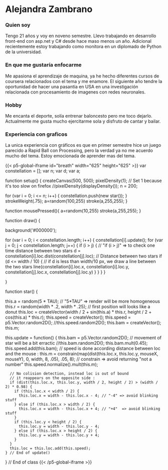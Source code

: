 # Alejandra Zambrano
### Quien soy
Tengo 21 años y voy en noveno semestre. Llevo trabajando en desarrollo front-end con asp.net y C# desde hace maso menos un año. Adicional recientemente estoy trabajando como monitora en un diplomado de Python de la universidad.
### En que me gustaría enfocarme
Me apasiona el aprendizaje de maquina, ya he hecho diferentes cursos de coursera relacionados con el tema y me enamore. El siguiente año tendre la oportunidad de hacer una pasantía en USA en una investigación relacionada con procesamiento de imagenes con redes neuronales.
### Hobby
Me encanta el deporte, solía entrenar baloncesto pero me toco dejarlo. Actualmente me gusta mucho ejercitarme sola y disfruto de cantar y bailar.

### Experiencia con graficos
La unica experiencia con gráficos es que en primer semestre hice un juego parecido a Rapid Ball con Processing, pero la verdad ya no me acuerdo mucho del tema. Estoy emocionada de aprender mas del tema.

{{< p5-global-iframe id="breath" width="625" height="625" >}}
var constellation = [];
var n;
var d;
var a;

function setup() {
  createCanvas(500, 500);
  pixelDensity(1); // Set 1 because it's too slow on firefox
  //pixelDensity(displayDensity());
  n = 200;

  for (var i = 0; i <= n; i++) {
    constellation.push(new star());
  }
  strokeWeight(.75);
	a=random(100,255)
  stroke(a,255,255);
}

function	mousePressed(){
	a=random(10,255)
  stroke(a,255,255);
	}

function draw() {

  background('#000000');

  for (var i = 0; i < constellation.length; i++) {
    constellation[i].update();
    for (var j = 0; j < constellation.length; j++) {
      if (i > j) { // "if (i > j)" => to check one time distance between two stars
        d = constellation[i].loc.dist(constellation[j].loc); // Distance between two stars
        if (d <= width / 10) { // if d is less than width/10 px, we draw a line between the two stars
          line(constellation[i].loc.x, constellation[i].loc.y, constellation[j].loc.x, constellation[j].loc.y)
        }
      }
    }
  }

}

function star() {

  this.a = random(5 * TAU); // "5*TAU" => render will be more homogeneous
  this.r = random(width * .2, width * .25); // first position will looks like a donut
  this.loc = createVector(width / 2 + sin(this.a) * this.r, height / 2 + cos(this.a) * this.r);
  this.speed = createVector();
  this.speed = p5.Vector.random2D();
  //this.speed.random2D();
  this.bam = createVector();
  this.m;


  this.update = function() {
      this.bam = p5.Vector.random2D(); // movement of star will be a bit erractic
      //this.bam.random2D();
      this.bam.mult(0.45);
      this.speed.add(this.bam);
      // speed is done according distance between loc and the mouse :
      this.m = constrain(map(dist(this.loc.x, this.loc.y, mouseX, mouseY), 0, width, 8, .05), .05, 8); // constrain => avoid returning "not a number"
      this.speed.normalize().mult(this.m);

      // No colision detection, instead loc is out of bound
      // it reappears on the opposite side :
      if (dist(this.loc.x, this.loc.y, width / 2, height / 2) > (width / 2) * 0.98) {
        if (this.loc.x < width / 2) {
          this.loc.x = width - this.loc.x - 4; // "-4" => avoid blinking stuff
        } else if (this.loc.x > width / 2) {
          this.loc.x = width - this.loc.x + 4; // "+4"  => avoid blinking stuff
        }
        if (this.loc.y < height / 2) {
          this.loc.y = width - this.loc.y - 4;
        } else if (this.loc.x > height / 2) {
          this.loc.y = width - this.loc.y + 4;
        }
      }
      this.loc = this.loc.add(this.speed);
    } // End of update()
} // End of class
{{< /p5-global-iframe >}}